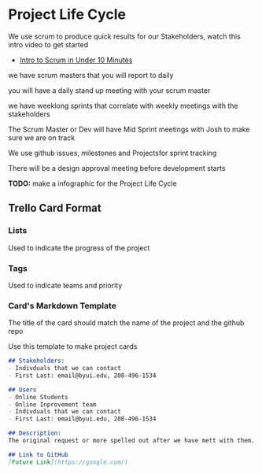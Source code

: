 # Project Life Cycle

We use scrum to produce quick results for our Stakeholders, watch this intro video to get started
- [Intro to Scrum in Under 10 Minutes](https://www.youtube.com/watch?v=XU0llRltyFM)

we have scrum masters that you will report to daily

you will have a daily stand up meeting with your scrum master

we have weeklong sprints that correlate with weekly meetings with the stakeholders

The Scrum Master or Dev will have Mid Sprint meetings with Josh to make sure we are on track

We use github issues, milestones and Projectsfor sprint tracking

There will be a design approval meeting before development starts

**TODO:**
make a infographic for the Project Life Cycle

## Trello Card Format

### Lists
Used to indicate the progress of the project

### Tags
Used to indicate teams and priority

### Card's Markdown Template
The title of the card should match the name of the project and the github repo

Use this template to make project cards
```markdown
## Stakeholders:
- Indivduals that we can contact
- First Last: email@byui.edu, 208-496-1534

## Users
- Online Students
- Online Inprovement team 
- Indivduals that we can contact
- First Last: email@byui.edu, 208-496-1534

## Description:
The original request or more spelled out after we have mett with them.

## Link to GitHub
[Future Link](https://google.com/)
```
